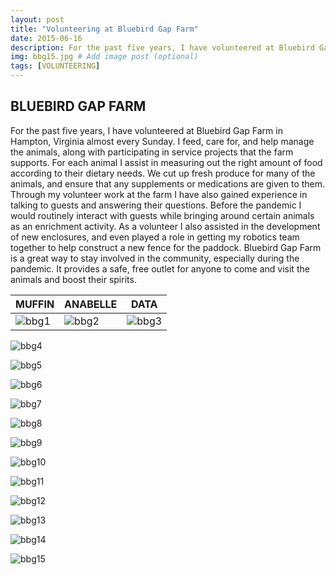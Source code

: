 ```yaml
---
layout: post
title: "Volunteering at Bluebird Gap Farm"
date: 2015-06-16
description: For the past five years, I have volunteered at Bluebird Gap Farm in Hampton, Virginia almost every Sunday. I feed, care for, and help manage the animals, along with participating in service projects that the farm supports. 
img: bbg15.jpg # Add image post (optional)
tags: [VOLUNTEERING]
---
```


## BLUEBIRD GAP FARM

For the past five years, I have volunteered at Bluebird Gap Farm in Hampton, Virginia almost every Sunday.  I feed, care for, and help manage the animals, along with participating in service projects that the farm supports. For each animal I assist in measuring out the right amount of food according to their dietary needs. We cut up fresh produce for many of the animals, and ensure that any supplements or medications are given to them. Through my volunteer work at the farm I have also gained experience in talking to guests and answering their questions. Before the pandemic I would routinely interact with guests while bringing around certain animals as an enrichment activity. As a volunteer I also assisted in the development of new enclosures, and even played a role in getting my robotics team together to help construct a new fence for the paddock. Bluebird Gap Farm is a great way to stay involved in the community, especially during the pandemic. It provides a safe, free outlet for anyone to come and visit the animals and boost their spirits.


MUFFIN | ANABELLE | DATA
------ | -------- | ----
![bbg1](http://natgrrl.github.io/assets/img/bbg1.jpg) | ![bbg2](http://natgrrl.github.io/assets/img/bbg2.jpg) | ![bbg3](http://natgrrl.github.io/assets/img/bbg3.jpg)

![bbg4](http://natgrrl.github.io/assets/img/bbg4.jpg)

![bbg5](http://natgrrl.github.io/assets/img/bbg5.jpg)

![bbg6](http://natgrrl.github.io/assets/img/bbg6.jpg)

![bbg7](http://natgrrl.github.io/assets/img/bbg7.jpg)

![bbg8](http://natgrrl.github.io/assets/img/bbg8.jpg)

![bbg9](http://natgrrl.github.io/assets/img/bbg9.jpg)

![bbg10](http://natgrrl.github.io/assets/img/bbg10.jpg)

![bbg11](http://natgrrl.github.io/assets/img/bbg11.jpg)

![bbg12](http://natgrrl.github.io/assets/img/bbg12.jpg)

![bbg13](http://natgrrl.github.io/assets/img/bbg13.jpg)

![bbg14](http://natgrrl.github.io/assets/img/bbg14.jpg)

![bbg15](http://natgrrl.github.io/assets/img/bbg15.jpg)







